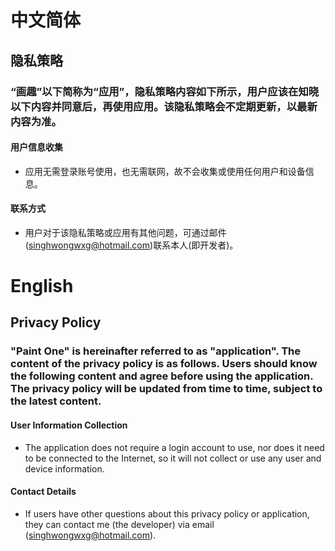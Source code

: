 # 中文简体
## 隐私策略
### “画趣”以下简称为“应用”，隐私策略内容如下所示，用户应该在知晓以下内容并同意后，再使用应用。该隐私策略会不定期更新，以最新内容为准。
#### 用户信息收集
* 应用无需登录账号使用，也无需联网，故不会收集或使用任何用户和设备信息。
#### 联系方式
* 用户对于该隐私策略或应用有其他问题，可通过邮件(singhwongwxg@hotmail.com)联系本人(即开发者)。
# English
## Privacy Policy
### "Paint One" is hereinafter referred to as "application". The content of the privacy policy is as follows. Users should know the following content and agree before using the application. The privacy policy will be updated from time to time, subject to the latest content.
#### User Information Collection
* The application does not require a login account to use, nor does it need to be connected to the Internet, so it will not collect or use any user and device information.
#### Contact Details
* If users have other questions about this privacy policy or application, they can contact me (the developer) via email (singhwongwxg@hotmail.com).

